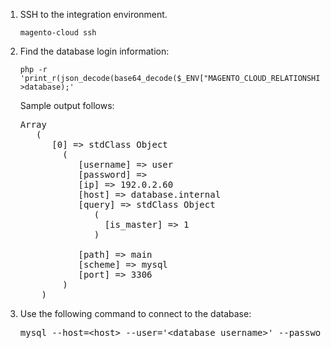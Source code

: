 <div markdown="1">
 
1.  SSH to the integration environment.

        magento-cloud ssh
2.  Find the database login information:

        php -r 'print_r(json_decode(base64_decode($_ENV["MAGENTO_CLOUD_RELATIONSHIPS"]))->database);'

    Sample output follows:

    <pre class="no-copy">
    Array
	   (
          [0] => stdClass Object
            (
               [username] => user
               [password] =>
               [ip] => 192.0.2.60
               [host] => database.internal
               [query] => stdClass Object
                  (
                    [is_master] => 1
                  )

               [path] => main
               [scheme] => mysql
               [port] => 3306
            )
        )</pre>

3.  Use the following command to connect to the database:


	<pre class="no-copy">mysql --host=&lt;host> --user='&lt;database username>' --password='&lt;user password>' --port='&lt;port>' --database='&lt;path>'</pre>

</div>